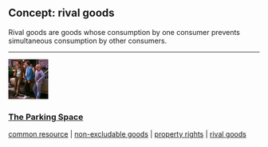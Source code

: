 ## Concept: rival goods

Rival goods are goods whose consumption by one consumer prevents simultaneous consumption by other consumers.

<hr>
<div class="clip-listing">
<img src="media/icons/parking_space.jpg" alt="The Parking Space icon">

### [The Parking Space](../../clip/38/)

[common resource](/concept/common-resource/) | [non-excludable goods](/concept/non-excludable-goods/) | [property rights](/concept/property-rights/) | [rival goods](/concept/rival-goods/)
</div>

